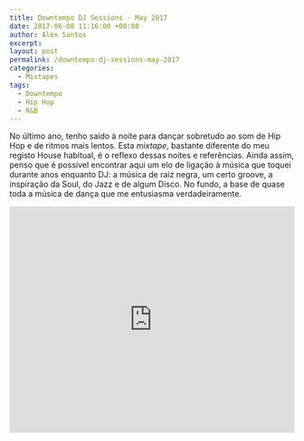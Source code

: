```yaml
---
title: Downtempo DJ Sessions - May 2017
date: 2017-06-08 11:16:00 +00:00
author: Alex Santos
excerpt:
layout: post
permalink: /downtempo-dj-sessions-may-2017
categories:
  - Mixtapes
tags:
  - Downtempo
  - Hip Hop
  - R&B
---
```

<p>No último ano, tenho saído à noite para dançar sobretudo ao som de Hip Hop e de ritmos mais lentos. Esta <em>mixtape</em>, bastante diferente do meu registo House habitual, é o reflexo dessas noites e referências. Ainda assim, penso que é possível encontrar aqui um elo de ligação à música que toquei durante anos enquanto DJ: a música de raiz negra, um certo groove, a inspiração da Soul, do Jazz e de algum Disco. No fundo, a base de quase toda a música de dança que me entusiasma verdadeiramente.</p>

<iframe src="https://www.mixcloud.com/widget/iframe/?feed=https%3A%2F%2Fwww.mixcloud.com%2Falexmsantos%2Fdowntempo-dj-sessions-may-2017%2F&amp;light=1" width="100%" height="400" frameborder="0"></iframe>